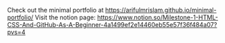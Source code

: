 
Check out the minimal portfolio at https://arifulmrislam.github.io/minimal-portfolio/
Visit the notion page: https://www.notion.so/Milestone-1-HTML-CSS-And-GitHub-As-A-Beginner-4a1499ef2e14460eb55e57f36f484a07?pvs=4

